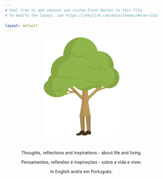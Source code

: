 ```yaml
---
# Feel free to add content and custom Front Matter to this file.
# To modify the layout, see https://jekyllrb.com/docs/themes/#overriding-theme-defaults

layout: default
---
```


<center>
	<img src="assets/walkingtree.png" alt="logo" width="250"/>
	<p>&nbsp;</p>
	<p>Thoughts, reflections and inspirations - about life and living.</p>  
	<p>Pensamentos, reflexões e inspirações - sobre a vida e viver.</p>  
	<p>In English and/e em Português.</p>
</center>

